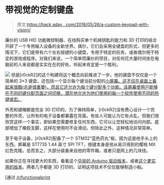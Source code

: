 # 带视觉的定制键盘

> 原文:[https://hack aday . com/2018/05/26/a-custom-keypad-with-vision/](https://hackaday.com/2018/05/26/a-custom-keypad-with-vision/)

廉价的 USB HID 功能微控制器、在线购买单个机械钥匙的能力和 3D 打印的结合开辟了一个专用输入设备的全新世界。偶尔，它们会采用全键盘的形式，但更多的情况下，它们是带有六个左右按键的小键盘，专用于特定的任务，或者偶尔用于特定的游戏或程序。对我们来说，一个简单而廉价的项目，对任何花大量时间坐在电脑前的人来说都是实实在在的好处，听起来肯定是一个胜利。

[![](../Images/8e113de4c3ab6f19a94cbab0bf244789.png)](https://hackaday.com/wp-content/uploads/2018/05/minikey_detail.jpg) 但是[r0ckR2]的这个构建将这个概念向前推进了一步。他的键盘不仅仅是一个简单的 3×3 键盘，还包括一个显示每个键当前分配的[小屏幕。这不仅在桌面上看起来很酷(总是很重要)，而且它还允许为每个键分配多个功能。该屏幕使用户能够在不同的键分配页面之间切换，潜在地允许为他们使用的每一个软件使用不同的热键或宏。](https://imgur.com/a/h87sC0J)

外壳和键帽都是完全 3D 打印的。为了保持简单，[r0ckR2]没有费心设计一个完整的外壳，让所有的电子设备都暴露在背面。有些人可能认为它有点乱，但我们很欣赏这样一个事实，即如果您需要修复任何东西，它可以让您轻松地访问内部。底部增加了橡胶支脚，这样在使用时不会滑动，但除此之外，这种情况非常简单。

至于电子设备，[r0ckR2]配备了一个 STM32“蓝色药丸”板，因为这是他手头上的东西。屏幕是 ST7735 1.44 英寸 SPI TFT，按键本身是他从易贝得到的樱桃 MX 红色克隆。总而言之，大部分装备来自他的零件箱，或者只是网上的几块钱。

如果你正在寻找更大的东西，看看这个[华丽的 Arduino 驱动版本](https://hackaday.com/2018/02/15/arduino-keyboard-is-gorgeous-inside-and-out/)，或者[这个更实用的版本](https://hackaday.com/2015/03/29/3d-printed-mechanical-keyboard/)。两者几乎都是 3D 打印的，证明这项技术不仅仅能够制造小船。

[通过 [/r/functionalprint](https://www.reddit.com/r/functionalprint/comments/8g2o34/designed_and_printed_a_mini_keyboard_for_gaming/)